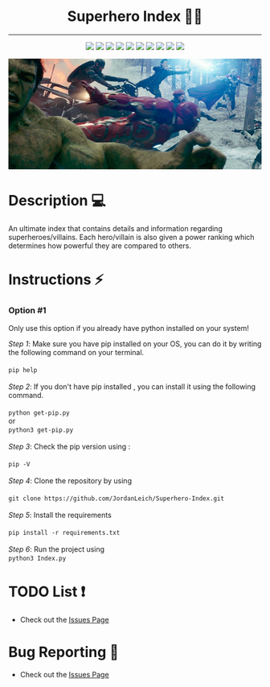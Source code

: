 <h1 align="center">
    Superhero Index 🦸‍♂️
</h1>
<hr>
<p align="center">
    <img src="https://img.shields.io/github/license/jordanleich/Superhero-Index">
    <img src="https://img.shields.io/github/contributors/jordanleich/Superhero-Index">
    <img src="https://img.shields.io/badge/-Heroic-brightgreen">    
    <img src="https://img.shields.io/github/languages/code-size/JordanLeich/Superhero-Index">    
    <img src="https://img.shields.io/github/repo-size/JordanLeich/Superhero-Index"> 
    <img src="https://img.shields.io/tokei/lines/github/JordanLeich/Superhero-Index?label=lines%20of%20code">
    <img src="https://img.shields.io/github/stars/jordanleich/Superhero-Index?style=socialhttps://img.shields.io/tokei/lines/github/JordanLeich/Superhero-Index?label=lines%20of%20code"> 
    <img src="https://img.shields.io/github/stars/jordanleich?label=user%20stars&style=social"> 
    <img src="https://img.shields.io/github/v/release/jordanleich/Superhero-Index?include_prereleases"> 
    <img src="https://img.shields.io/github/last-commit/jordanleich/Superhero-Index">    
</p>

<p align="center">
    <img src="images/gif.gif" alt="wallpaper">
</p>


# Description 💻
An ultimate index that contains details and information regarding superheroes/villains. Each hero/villain is also given a power ranking which determines how powerful they are compared to others.

# Instructions ⚡
### Option #1
Only use this option if you already have python installed on your system!

  *Step 1*:
    Make sure you have pip installed on your OS, you can do it by writing the following command on your terminal.<br/><br/>
    ```
    pip help
    ```<br/><br/>
   *Step 2*:
    If you don't have pip installed , you can install it using the following command.<br/><br/>
    ```
    python get-pip.py
    ```
    <br/>or <br/>
    ```
    python3 get-pip.py
    ```<br/><br/>
   *Step 3*:
    Check the pip version using :<br/><br/>
    ```
    pip -V
    ```<br/><br/>
    *Step 4*:
      Clone the repository by using <br/><br/>
      ```
      git clone https://github.com/JordanLeich/Superhero-Index.git
      ```<br/><br/>
     *Step 5*:
      Install the requirements<br/><br/>
      ```
      pip install -r requirements.txt
      ```<br/><br/>
     *Step 6*:
      Run the project using<br/>
      ```
      python3 Index.py
      ```

# TODO List ❗ 
- Check out the [Issues Page](https://github.com/JordanLeich/Superhero-Index/issues/1)

# Bug Reporting 🐞
- Check out the [Issues Page](https://github.com/JordanLeich/Superhero-Index/issues/2)
